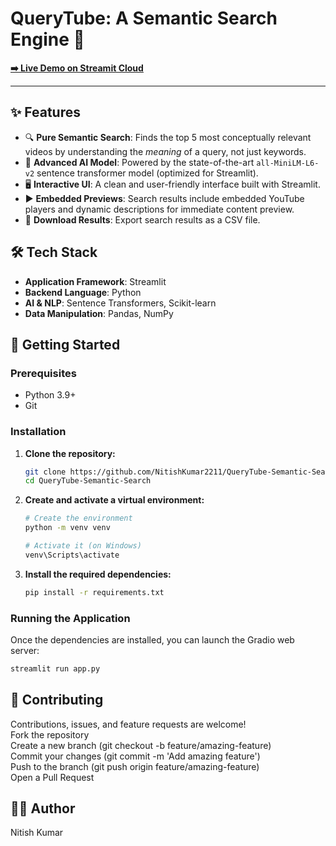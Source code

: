 # QueryTube: A Semantic Search Engine 🎥

**[➡️ Live Demo on Streamit Cloud](https://query-tube-nitish-main.streamlit.app/)**


---
## ✨ Features

- 🔍 **Pure Semantic Search**: Finds the top 5 most conceptually relevant videos by understanding the *meaning* of a query, not just keywords.
- 🧠 **Advanced AI Model**: Powered by the state-of-the-art `all-MiniLM-L6-v2` sentence transformer model (optimized for Streamlit).
- 🖥️ **Interactive UI**: A clean and user-friendly interface built with Streamlit.
- ▶️ **Embedded Previews**: Search results include embedded YouTube players and dynamic descriptions for immediate content preview.
- 💾 **Download Results**: Export search results as a CSV file.

## 🛠️ Tech Stack

- **Application Framework**: Streamlit
- **Backend Language**: Python
- **AI & NLP**: Sentence Transformers, Scikit-learn
- **Data Manipulation**: Pandas, NumPy

## 🚀 Getting Started

### Prerequisites
- Python 3.9+
- Git

### Installation

1. **Clone the repository:**
   ```bash
   git clone https://github.com/NitishKumar2211/QueryTube-Semantic-Search.git
   cd QueryTube-Semantic-Search
    ```

2.  **Create and activate a virtual environment:**
    ```bash
    # Create the environment
    python -m venv venv

    # Activate it (on Windows)
    venv\Scripts\activate
    ```

3.  **Install the required dependencies:**
    ```bash
    pip install -r requirements.txt
    ```

### Running the Application
Once the dependencies are installed, you can launch the Gradio web server:
```bash
streamlit run app.py
```


## 🤝 Contributing
Contributions, issues, and feature requests are welcome! <br>
Fork the repository <br>
Create a new branch (git checkout -b feature/amazing-feature) <br>
Commit your changes (git commit -m 'Add amazing feature') <br>
Push to the branch (git push origin feature/amazing-feature) <br>
Open a Pull Request

## 👨‍💻 Author
Nitish Kumar <br>
